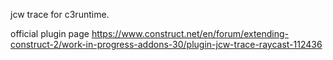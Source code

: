 jcw trace for c3runtime.

official plugin page
https://www.construct.net/en/forum/extending-construct-2/work-in-progress-addons-30/plugin-jcw-trace-raycast-112436